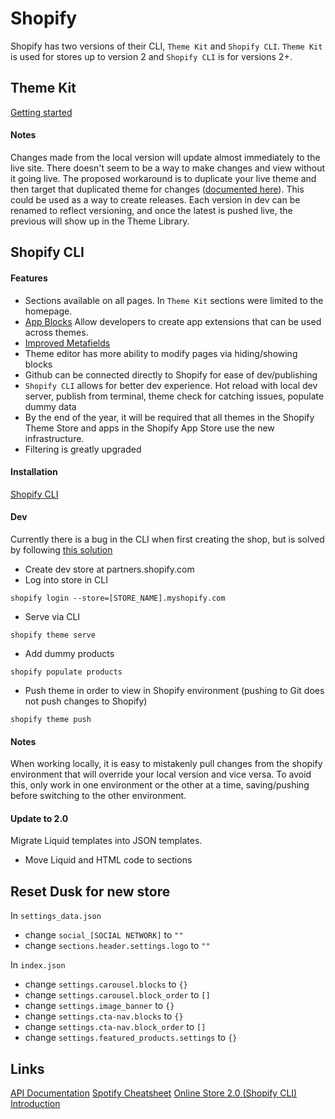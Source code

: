 # Shopify

Shopify has two versions of their CLI, `Theme Kit` and `Shopify CLI`. `Theme Kit` is used for stores up to version 2 and `Shopify CLI` is for versions 2+.

## Theme Kit

[Getting started](https://shopify.dev/themes/tools/theme-kit/getting-started)

#### Notes

Changes made from the local version will update almost immediately to the live site. There doesn't seem to be a way to make changes and view without it going live. The proposed workaround is to duplicate your live theme and then target that duplicated theme for changes ([documented here](https://community.shopify.com/c/Shopify-Design/Preview-theme-changes-locally-before-going-to-store/td-p/442350#:~:text=To%20do%20this%20just%20go,would%20with%20your%20main%20store)). This could be used as a way to create releases. Each version in dev can be renamed to reflect versioning, and once the latest is pushed live, the previous will show up in the Theme Library.

## Shopify CLI

#### Features

- Sections available on all pages. In `Theme Kit` sections were limited to the homepage.
- [App Blocks](https://shopify.dev/apps/online-store/theme-app-extensions?itcat=partner_blog&itterm=shopify_online_store&shpxid=a582daeb-A96A-408A-CE9C-77C0B0B9A934) Allow developers to create app extensions that can be used across themes.
- [Improved Metafields](https://www.youtube.com/watch?v=KulSA9U2-u8&ab_channel=ShopifyDevs)
- Theme editor has more ability to modify pages via hiding/showing blocks
- Github can be connected directly to Shopify for ease of dev/publishing
- `Shopify CLI` allows for better dev experience. Hot reload with local dev server, publish from terminal, theme check for catching issues, populate dummy data
- By the end of the year, it will be required that all themes in the Shopify Theme Store and apps in the Shopify App Store use the new infrastructure.
- Filtering is greatly upgraded

#### Installation

[Shopify CLI](https://shopify.dev/themes/tools/cli/installation)

#### Dev

Currently there is a bug in the CLI when first creating the shop, but is solved by following [this solution](https://github.com/Shopify/shopify-cli/issues/1309#issuecomment-873221248)

- Create dev store at partners.shopify.com
- Log into store in CLI

```
shopify login --store=[STORE_NAME].myshopify.com
```

- Serve via CLI

```
shopify theme serve
```

- Add dummy products

```
shopify populate products
```

- Push theme in order to view in Shopify environment (pushing to Git does not push changes to Shopify)
```
shopify theme push
```

#### Notes
When working locally, it is easy to mistakenly pull changes from the shopify environment that will override your local version and vice versa. To avoid this, only work in one environment or the other at a time, saving/pushing before switching to the other environment.

#### Update to 2.0
Migrate Liquid templates into JSON templates.

- Move Liquid and HTML code to sections
## Reset Dusk for new store
In `settings_data.json`
- change `social_[SOCIAL NETWORK]` to `""`
- change `sections.header.settings.logo` to `""`

In `index.json`
- change `settings.carousel.blocks` to `{}`
- change `settings.carousel.block_order` to `[]`
- change `settings.image_banner` to `{}`
- change `settings.cta-nav.blocks` to `{}`
- change `settings.cta-nav.block_order` to `[]`
- change `settings.featured_products.settings` to `{}`



## Links

[API Documentation](https://shopify.dev/api/)
[Spotify Cheatsheet](https://www.shopify.com/partners/shopify-cheat-sheet?shpxid=a2be037a-2610-484B-641E-F0FF61CEA0C9)
[Online Store 2.0 (Shopify CLI) Introduction](https://www.shopify.com/partners/blog/shopify-online-store)
